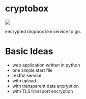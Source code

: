 # cryptobox
<a href='https://travis-ci.org/sebdah/git-pylint-commit-hook'><img src='https://secure.travis-ci.org/bboortz/cryptobox.png?branch=master'></a>

encrypted dropbox like service to go. 

# Basic Ideas
* web application written in python
* one simple start file
* restful service
* with upload
* with transparent data encryption 
* with TLS transport encryption




